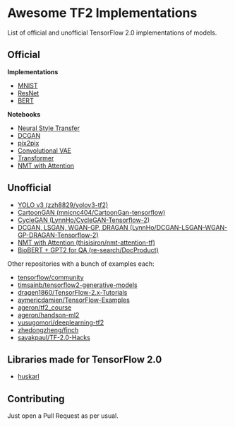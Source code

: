 # Awesome TF2 Implementations

List of official and unofficial TensorFlow 2.0 implementations of models.

## Official

**Implementations**

* [MNIST](https://github.com/tensorflow/tensorflow/blob/master/tensorflow/examples/tf2_showcase/mnist.py)
* [ResNet](https://github.com/tensorflow/models/tree/master/official/resnet/keras)
* [BERT](https://github.com/tensorflow/models/tree/master/official/bert)

**Notebooks**

* [Neural Style Transfer](https://www.tensorflow.org/beta/tutorials/generative/style_transfer)
* [DCGAN](https://www.tensorflow.org/beta/tutorials/generative/dcgan)
* [pix2pix](https://www.tensorflow.org/beta/tutorials/generative/pix2pix)
* [Convolutional VAE](https://www.tensorflow.org/beta/tutorials/generative/cvae)
* [Transformer](https://www.tensorflow.org/beta/tutorials/text/transformer)
* [NMT with Attention](https://www.tensorflow.org/beta/tutorials/text/nmt_with_attention)

## Unofficial

* [YOLO v3 (zzh8829/yolov3-tf2)](https://github.com/zzh8829/yolov3-tf2)
* [CartoonGAN (mnicnc404/CartoonGan-tensorflow)](https://github.com/mnicnc404/CartoonGan-tensorflow)
* [CycleGAN (LynnHo/CycleGAN-Tensorflow-2)](https://github.com/LynnHo/CycleGAN-Tensorflow-2)
* [DCGAN, LSGAN, WGAN-GP, DRAGAN (LynnHo/DCGAN-LSGAN-WGAN-GP-DRAGAN-Tensorflow-2)](https://github.com/LynnHo/DCGAN-LSGAN-WGAN-GP-DRAGAN-Tensorflow-2)
* [NMT with Attention (thisisiron/nmt-attention-tf)](https://github.com/thisisiron/nmt-attention-tf)
* [BioBERT + GPT2 for QA (re-search/DocProduct)](https://github.com/re-search/DocProduct)

Other repositories with a bunch of examples each:

* [tensorflow/community](https://github.com/tensorflow/examples/tree/master/community)
* [timsainb/tensorflow2-generative-models](https://github.com/timsainb/tensorflow2-generative-models)
* [dragen1860/TensorFlow-2.x-Tutorials](https://github.com/dragen1860/TensorFlow-2.x-Tutorials)
* [aymericdamien/TensorFlow-Examples](https://github.com/aymericdamien/TensorFlow-Examples/tree/master/tensorflow_v2)
* [ageron/tf2_course](https://github.com/ageron/tf2_course)
* [ageron/handson-ml2](https://github.com/ageron/handson-ml2)
* [yusugomori/deeplearning-tf2](https://github.com/yusugomori/deeplearning-tf2)
* [zhedongzheng/finch](https://github.com/zhedongzheng/finch)
* [sayakpaul/TF-2.0-Hacks](https://github.com/sayakpaul/TF-2.0-Hacks)

## Libraries made for TensorFlow 2.0

* [huskarl](https://github.com/danaugrs/huskarl)

## Contributing

Just open a Pull Request as per usual. 
